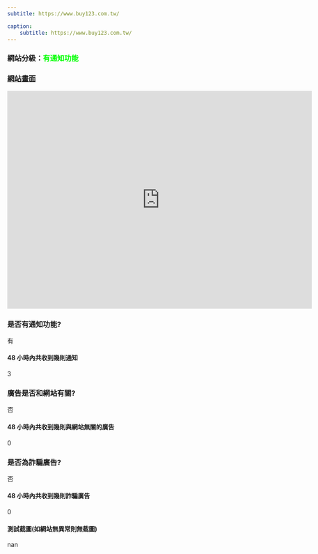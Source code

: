 ```yaml
---
subtitle: https://www.buy123.com.tw/

caption:
	subtitle: https://www.buy123.com.tw/
---
```


<h3>網站分級：<font color="#00FF00">有通知功能</font></h3>

### [網站畫面](https://www.buy123.com.tw/)
<embed src="https://web.archive.org/web/https://www.buy123.com.tw/" style="width:700px; height: 500px;">

### 是否有通知功能?
有

#### 48 小時內共收到幾則通知
3

### 廣告是否和網站有關?
否

#### 48 小時內共收到幾則與網站無關的廣告
0

### 是否為詐騙廣告?
否

#### 48 小時內共收到幾則詐騙廣告
0

#### 測試截圖(如網站無異常則無截圖)
nan

